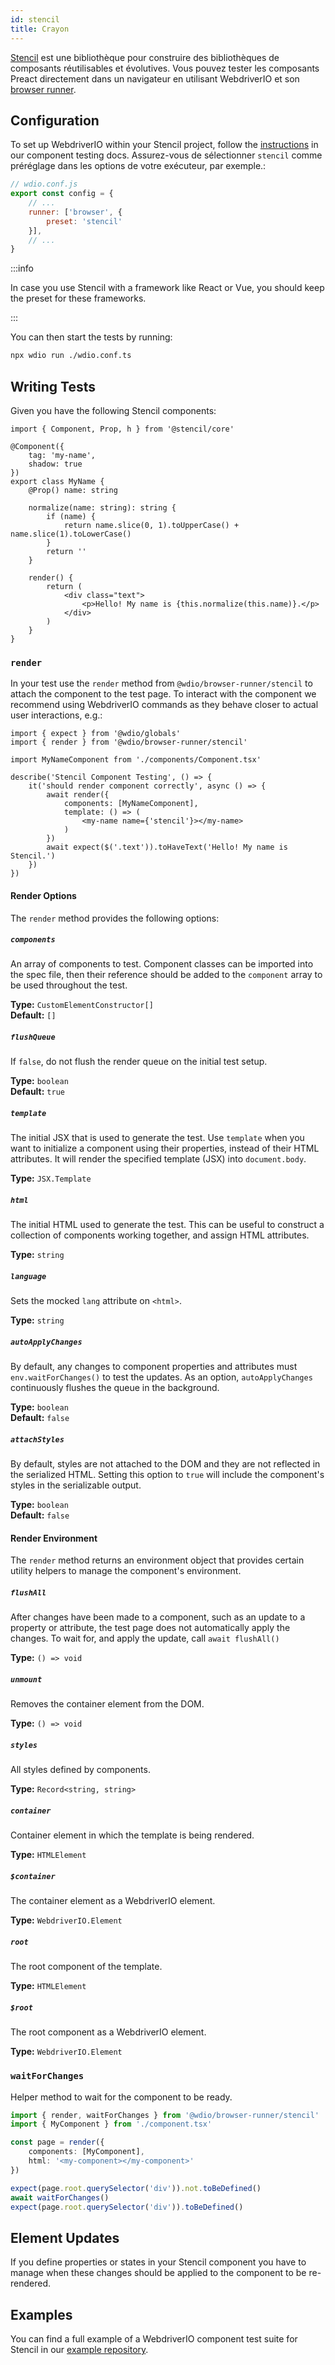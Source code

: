 ```yaml
---
id: stencil
title: Crayon
---
```


[Stencil](https://stenciljs.com/) est une bibliothèque pour construire des bibliothèques de composants réutilisables et évolutives. Vous pouvez tester les composants Preact directement dans un navigateur en utilisant WebdriverIO et son [browser runner](/docs/runner#browser-runner).

## Configuration

To set up WebdriverIO within your Stencil project, follow the [instructions](/docs/component-testing#set-up) in our component testing docs. Assurez-vous de sélectionner `stencil` comme préréglage dans les options de votre exécuteur, par exemple.:

```js
// wdio.conf.js
export const config = {
    // ...
    runner: ['browser', {
        preset: 'stencil'
    }],
    // ...
}
```

:::info

In case you use Stencil with a framework like React or Vue, you should keep the preset for these frameworks.

:::

You can then start the tests by running:

```sh
npx wdio run ./wdio.conf.ts
```

## Writing Tests

Given you have the following Stencil components:

```tsx title="./components/Component.tsx"
import { Component, Prop, h } from '@stencil/core'

@Component({
    tag: 'my-name',
    shadow: true
})
export class MyName {
    @Prop() name: string

    normalize(name: string): string {
        if (name) {
            return name.slice(0, 1).toUpperCase() + name.slice(1).toLowerCase()
        }
        return ''
    }

    render() {
        return (
            <div class="text">
                <p>Hello! My name is {this.normalize(this.name)}.</p>
            </div>
        )
    }
}
```

### `render`

In your test use the `render` method from `@wdio/browser-runner/stencil` to attach the component to the test page. To interact with the component we recommend using WebdriverIO commands as they behave closer to actual user interactions, e.g.:

```tsx title="app.test.tsx"
import { expect } from '@wdio/globals'
import { render } from '@wdio/browser-runner/stencil'

import MyNameComponent from './components/Component.tsx'

describe('Stencil Component Testing', () => {
    it('should render component correctly', async () => {
        await render({
            components: [MyNameComponent],
            template: () => (
                <my-name name={'stencil'}></my-name>
            )
        })
        await expect($('.text')).toHaveText('Hello! My name is Stencil.')
    })
})
```

#### Render Options

The `render` method provides the following options:

##### `components`

An array of components to test. Component classes can be imported into the spec file, then their reference should be added to the `component` array to be used throughout the test.

__Type:__ `CustomElementConstructor[]`<br /> __Default:__ `[]`

##### `flushQueue`

If `false`, do not flush the render queue on the initial test setup.

__Type:__ `boolean`<br /> __Default:__ `true`

##### `template`

The initial JSX that is used to generate the test. Use `template` when you want to initialize a component using their properties, instead of their HTML attributes. It will render the specified template (JSX) into `document.body`.

__Type:__ `JSX.Template`

##### `html`

The initial HTML used to generate the test. This can be useful to construct a collection of components working together, and assign HTML attributes.

__Type:__ `string`

##### `language`

Sets the mocked `lang` attribute on `<html>`.

__Type:__ `string`

##### `autoApplyChanges`

By default, any changes to component properties and attributes must `env.waitForChanges()` to test the updates. As an option, `autoApplyChanges` continuously flushes the queue in the background.

__Type:__ `boolean`<br /> __Default:__ `false`

##### `attachStyles`

By default, styles are not attached to the DOM and they are not reflected in the serialized HTML. Setting this option to `true` will include the component's styles in the serializable output.

__Type:__ `boolean`<br /> __Default:__ `false`

#### Render Environment

The `render` method returns an environment object that provides certain utility helpers to manage the component's environment.

##### `flushAll`

After changes have been made to a component, such as an update to a property or attribute, the test page does not automatically apply the changes. To wait for, and apply the update, call `await flushAll()`

__Type:__ `() => void`

##### `unmount`

Removes the container element from the DOM.

__Type:__ `() => void`

##### `styles`

All styles defined by components.

__Type:__ `Record<string, string>`

##### `container`

Container element in which the template is being rendered.

__Type:__ `HTMLElement`

##### `$container`

The container element as a WebdriverIO element.

__Type:__ `WebdriverIO.Element`

##### `root`

The root component of the template.

__Type:__ `HTMLElement`

##### `$root`

The root component as a WebdriverIO element.

__Type:__ `WebdriverIO.Element`

### `waitForChanges`

Helper method to wait for the component to be ready.

```ts
import { render, waitForChanges } from '@wdio/browser-runner/stencil'
import { MyComponent } from './component.tsx'

const page = render({
    components: [MyComponent],
    html: '<my-component></my-component>'
})

expect(page.root.querySelector('div')).not.toBeDefined()
await waitForChanges()
expect(page.root.querySelector('div')).toBeDefined()
```

## Element Updates

If you define properties or states in your Stencil component you have to manage when these changes should be applied to the component to be re-rendered.


## Examples

You can find a full example of a WebdriverIO component test suite for Stencil in our [example repository](https://github.com/webdriverio/component-testing-examples/tree/main/stencil-component-starter).

